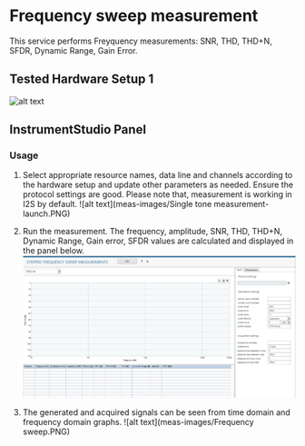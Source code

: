 # Frequency sweep measurement
This service performs Freyquency measurements: SNR, THD, THD+N, SFDR, Dynamic Range, Gain Error.

## Tested Hardware Setup 1

![alt text](meas-images/hardware-setup-for-CDB5381.png)


## InstrumentStudio Panel

### Usage

1. Select appropriate resource names, data line and channels according to the hardware setup and update other parameters as needed. Ensure the protocol settings are good. Please note that, measurement is working in I2S by default.
![alt text](meas-images/Single tone measurement-launch.PNG)

2. Run the measurement. The frequency, amplitude, SNR, THD, THD+N, Dynamic Range, Gain error, SFDR values are calculated and displayed in the panel below.
![alt text](meas-images/Freq-resp-ui.PNG)

3. The generated and acquired signals can be seen from time domain and frequency domain graphs.
![alt text](meas-images/Frequency sweep.PNG)